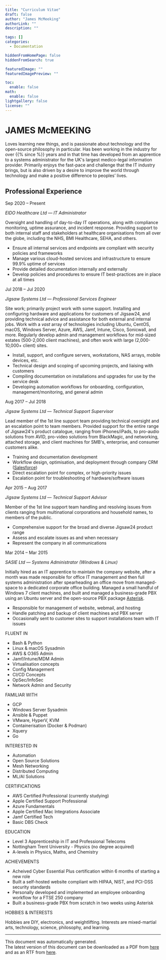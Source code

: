 ```yaml
---
title: "Curriculum Vitae"
draft: false
author: "James McMeeking"
authorLink: ""
description: ""

tags: []
categories:
  - Documentation

hiddenFromHomePage: false
hiddenFromSearch: true

featuredImage: ""
featuredImagePreview: ""

toc:
  enable: false
math:
  enable: false
lightgallery: false
license: ""
---
```


<style>
  header {
    display: none !important;
  }

  .search-dropdown {
    display: none !important;
  }

  .page {
    padding-top: 0px !important;
  }

  footer {
    display: none !important;
  }
</style>

# <span class="cv-head">JAMES McMEEKING</span>

<div class="cv-contact-block">
<a href="https://github.com/mcmeeking" title="GitHub" target="_blank" rel="noopener noreffer me"><i class="fab fa-github fa-fw"></i></a><a href="https://linkedin.com/in/jmcmeeking91" title="LinkedIn" target="_blank" rel="noopener noreffer me"><i class="fab fa-linkedin fa-fw"></i></a><a href="https://twitter.com/TheGreatMcMeek" title="Twitter" target="_blank" rel="noopener noreffer me"><i class="fab fa-twitter fa-fw"></i></a><a href="https://stackoverflow.com/users/10272933" title="Stack Overflow" target="_blank" rel="noopener noreffer me"><i class="fab fa-stack-overflow fa-fw"></i></a><a href="mailto:james@mcmk.in" title="Email" rel=" me"><i class="far fa-envelope fa-fw"></i></a><a href="https://www.mcmk.in/vcard.vcf" title="Phone" target="_blank" rel="noopener noreffer me"><i class="fas fa-phone fa-fw"></i></a>
</div>
<div class="cv-abstract">
Loves learning new things, and is passionate about technology and the open-source philosophy in particular. Has been working in the industry for over {{% since %}} years and in that time has developed from an apprentice to a systems administrator for the UK's largest medico-legal information provider. Primarily enjoys the fast-pace and challenge that the IT industry brings, but is also driven by a desire to improve the world through technology and make a positive difference to peoples’ lives.
</div>

<div class="col-1">

## <span class="cv-sub">Professional Experience</span>

<span class="cv-date">Sep 2020 – Present</span>

*EIDO Healthcare Ltd — IT Administrator*

Oversight and handling of day-to-day IT operations, along with compliance monitoring, uptime assurance, and incident response. Providing support to both internal staff and stakeholders at healthcare organisations from all over the globe, including the NHS, BMI Healthcare, SEHA, and others.

- Ensure all internal services and endpoints are compliant with security policies and frameworks
- Manage various cloud-hosted services and infrastructure to ensure 99.9% uptime of services
- Provide detailed documentation internally and externally
- Develop policies and procedures to ensure IT best-practices are in place at all times

<span class="cv-date">Jul 2018 – Jul 2020</span>

*Jigsaw Systems Ltd — Professional Services Engineer*

Site work; primarily project work with some support. Installing and configuring hardware and applications for customers of Jigsaw24, and providing technical advice and assistance for both external and internal jobs. Work with a *vast* array of technologies including Ubuntu, CentOS, macOS, Windows Server, Azure, AWS, Jamf, Intune, Cisco, Sonicwall, and more. Regularly develop admin and management workflows for mid-sized estates (500-2,000 client machines), and often work with large (2,000-10,000+ client) sites.

- Install, support, and configure servers, workstations, NAS arrays, mobile devices, etc.
- Technical design and scoping of upcoming projects, and liaising with customers
- Compiling documentation on installations and upgrades for use by the service desk
- Developing automation workflows for onboarding, configuration, management/monitoring, and general admin

<span class="cv-date">Aug 2017 – Jul 2018</span>

*Jigsaw Systems Ltd — Technical Support Supervisor*

Lead member of the 1st line support team providing technical oversight and an escalation point to team members. Provided support for the entire range of Jigsaw24's product catalogue, ranging from iPhones/iPads, to pro-audio solutions from AVID, pro-video solutions from BlackMagic, and networking, attached storage, and client machines for SMB's, enterprise, and consumer customers alike.

- Training and documentation development
- Workflow design, optimisation, and deployment through company CRM ([Salesforce](http://www.salesforce.com/))
- Direct escalation point for complex, or high-priority issues
- Escalation point for troubleshooting of hardware/software issues

<span class="cv-date">Apr 2015 – Aug 2017</span>

*Jigsaw Systems Ltd — Technical Support Advisor*

Member of the 1st line support team handling and resolving issues from clients ranging from multinational corporations and household names, to members of the public.

- Comprehensive support for the broad and diverse Jigsaw24 product range
- Assess and escalate issues as and when necessary
- Represent the company in all communications

<span class="cv-date">Mar 2014 – Mar 2015</span>

*SASIE Ltd — Systems Administrator (Windows & Linux)*

Initially hired as an IT apprentice to maintain the company website, after a month was made responsible for office IT management and then full systems administration after spearheading an office move from managed-space to a dedicated corporate office building. Managed a small handful of Windows 7 client machines, and built and managed a business-grade PBX using an Ubuntu server and the open-source PBX package [Asterisk](https://www.asterisk.org/).

- Responsible for management of website, webmail, and hosting
- Handle patching and backup of client machines and PBX server
- Occasionally sent to customer sites to support installations team with IT issues

</div>
<div class="vl">
</div>
<div class="col-2">
<div class="col-2-block">
<span class="cv-sub">FLUENT IN</span>

- Bash & Python
- Linux & macOS Sysadmin
- AWS & O365 Admin
- Jamf/Intune/MDM Admin
- Virtualisation concepts
- Config Management
- CI/CD Concepts
- OpSec/InfoSec
- Network Admin and Security

</div>
<div class="col-2-block">
<span class="cv-sub">FAMILIAR WITH</span>

- GCP
- Windows Server Sysadmin
- Ansible & Puppet
- VMware, HyperV, KVM
- Containerisation (Docker & Podman)
- Xquery
- Go

</div>
<div class="col-2-block">
<span class="cv-sub">INTERESTED IN</span>

- Automation
- Open Source Solutions
- Mesh Networking
- Distributed Computing
- ML/AI Solutions

</div>
<div class="col-2-block">
<span class="cv-sub">CERTIFICATIONS</span>

- AWS Certified Professional (currently studying)
- Apple Certified Support Professional
- Azure Fundamentals
- Apple Certified Mac Integrations Associate
- Jamf Certified Tech
- Basic DBS Check

</div>
<div class="col-2-block">
<span class="cv-sub">EDUCATION</span>

- Level 3 Apprenticeship in IT and Professional Telecoms
- Nottingham Trent University - Physics (no degree acquired) 
- A-levels in Physics, Maths, and Chemistry

</div>
<div class="col-2-block">
<span class="cv-sub">ACHIEVEMENTS</span>

- Acheived Cyber Essential Plus certification within 6 months of starting a new role
- Built a self-hosted website compliant with HIPAA, NIST, and PCI-DSS security standards
- Personally developed and implemented an employee onboarding workflow for a FTSE 250 company
- Built a business-grade PBX from scratch in two weeks using Asterisk

</div>
<div class="col-2-block">
<span class="cv-sub">HOBBIES & INTERESTS</span>

Hobbies are DIY, electronics, and weightlifting. Interests are mixed-martial arts, technology, science, philosophy, and learning.

</div>
</div>
<hr>
<div class="cv-footer">This document was automatically generated.<br />The latest version of this document can be downloaded as a PDF from <a href="https://www.mcmk.in/docs/cv/james.mcmeeking.pdf">here</a> and as an RTF from <a href="https://www.mcmk.in/docs/cv/james.mcmeeking.rtf">here</a>.</div>